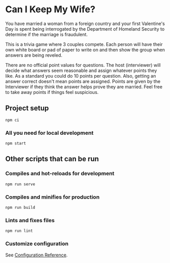 # Can I Keep My Wife?
You have married a woman from a foreign country and your first Valentine's Day is spent being interrogated by the Department of Homeland Security to determine if the marriage is fraudulent.

This is a trivia game where 3 couples compete. Each person will have their own white board or pad of paper to write on and then show the group when answers are being reveled.

There are no official point values for questions. The host (interviewer) will decide what answers seem reasonable and assign whatever points they like. As a standard you could do 10 points per question. Also, getting an answer correct doesn't mean points are assigned. Points are given by the Interviewer if they think the answer helps prove they are married. Feel free to take away points if things feel suspicious.



## Project setup
```
npm ci
```

### All you need for local development
```
npm start
```

## Other scripts that can be run

### Compiles and hot-reloads for development
```
npm run serve
```

### Compiles and minifies for production
```
npm run build
```

### Lints and fixes files
```
npm run lint
```

### Customize configuration
See [Configuration Reference](https://cli.vuejs.org/config/).
